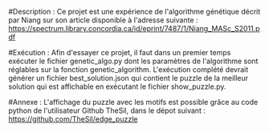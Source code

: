 #Description :
Ce projet est une expérience de l'algorithme génétique décrit par Niang sur son article disponible à l'adresse suivante : https://spectrum.library.concordia.ca/id/eprint/7487/1/Niang_MASc_S2011.pdf

#Exécution :
Afin d'essayer ce projet, il faut dans un premier temps exécuter le fichier genetic_algo.py dont les paramètres de l'algorithme sont réglables sur la fonction genetic_algorithm. 
L'exécution complété devrait générer un fichier best_solution.json qui contient le puzzle de la meilleur solution qui est affichable en exécutant le fichier show_puzzle.py.

#Annexe :
L'affichage du puzzle avec les motifs est possible grâce au code python de l'utilisateur Github TheSil, dans le dépot suivant : https://github.com/TheSil/edge_puzzle

